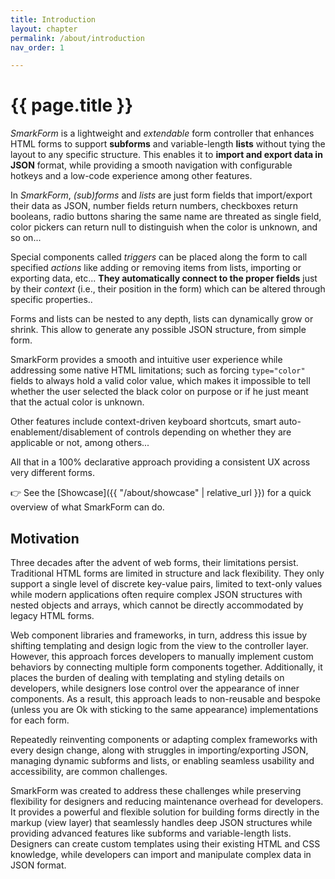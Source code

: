 ```yaml
---
title: Introduction
layout: chapter
permalink: /about/introduction
nav_order: 1

---
```



# {{ page.title }}


*SmarkForm* is a lightweight and *extendable* form controller that enhances
HTML forms to support **subforms** and variable-length **lists** without tying
the layout to any specific structure. This enables it to **import and export
data in JSON** format, while providing a smooth navigation with configurable
hotkeys and a low-code experience among other features.

In *SmarkForm*, *(sub)forms* and *lists* are just form fields that
import/export their data as JSON, number fields return numbers, checkboxes
return booleans, radio buttons sharing the same name are threated as single
field, color pickers can return null to distinguish when the color is unknown,
and so on...

Special components called *triggers* can be placed along the form to call
specified *actions* like adding or removing items from lists, importing or
exporting data, etc... **They automatically connect to the proper fields** just
by their *context* (i.e., their position in the form) which can be altered
through specific properties..

Forms and lists can be nested to any depth, lists can dynamically grow or
shrink. This allow to generate any possible JSON structure, from simple
form.

SmarkForm provides a smooth and intuitive user experience while addressing some
native HTML limitations; such as forcing `type="color"` fields to always hold a
valid color value, which makes it impossible to tell whether the user selected the
black color on purpose or if he just meant that the actual color is unknown.

Other features include context-driven keyboard shortcuts, smart
auto-enablement/disablement of controls depending on whether they are applicable
or not, among others...

All that in a 100% declarative approach providing a consistent UX across very
different forms.


👉 See the [Showcase]({{ "/about/showcase" | relative_url }}) for a quick
overview of what SmarkForm can do.


## Motivation

Three decades after the advent of web forms, their limitations persist.
Traditional HTML forms are limited in structure and lack flexibility. They only
support a single level of discrete key-value pairs, limited to text-only values
while modern applications often require complex JSON structures with nested
objects and arrays, which cannot be directly accommodated by legacy HTML forms.

Web component libraries and frameworks, in turn, address this issue by shifting
templating and design logic from the view to the controller layer. However,
this approach forces developers to manually implement custom behaviors by
connecting multiple form components together. Additionally, it places the
burden of dealing with templating and styling details on developers, while
designers lose control over the appearance of inner components. As a result,
this approach leads to non-reusable and bespoke (unless you are Ok with
sticking to the same appearance) implementations for each form.

Repeatedly reinventing components or adapting complex frameworks with every
design change, along with struggles in importing/exporting JSON, managing
dynamic subforms and lists, or enabling seamless usability and accessibility,
are common challenges.

SmarkForm was created to address these challenges while preserving flexibility
for designers and reducing maintenance overhead for developers. It provides a
powerful and flexible solution for building forms directly in the markup (view
layer) that seamlessly handles deep JSON structures while providing advanced
features like subforms and variable-length lists. Designers can create custom
templates using their existing HTML and CSS knowledge, while developers can
import and manipulate complex data in JSON format.


